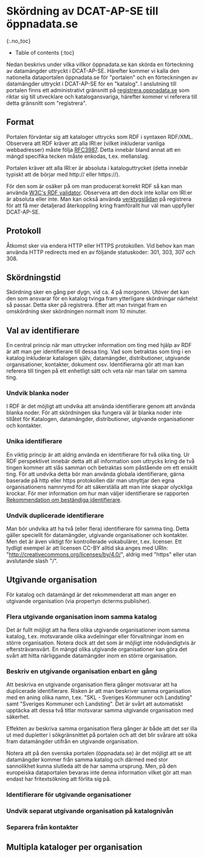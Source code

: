 # Skördning av DCAT-AP-SE till öppnadata.se
{:.no_toc}

* Table of contents
{:toc}

Nedan beskrivs under vilka villkor öppnadata.se kan skörda en förteckning
av datamängder uttryckt i DCAT-AP-SE. Härefter kommer vi kalla den nationella dataportalen öppnadata.se för "portalen" och
en förteckningen av datamängder uttryckt i DCAT-AP-SE för en "katalog". I anslutning till portalen finns ett administrativt
gränsnitt på [registrera.oppnadata.se](https://registrera.oppnadata.se) som riktar sig till utvecklare och katalogansvariga,
härefter kommer vi referera till detta gränsnitt som "registrera".

## Format
Portalen förväntar sig att kataloger uttrycks som RDF i syntaxen RDF/XML.
Observera att RDF kräver att alla IRI:er (vilket inkluderar vanliga webbadresser) måste följa [RFC3987](https://www.ietf.org/rfc/rfc3987.txt).
Detta innebär bland annat att en mängd specifika tecken måste enkodas, t.ex. mellanslag.

Portalen kräver att alla IRI:er är absoluta i kataloguttrycket (detta innebär typiskt att de börjar med http:// eller https://).

För den som är osäker på om man producerat korrekt RDF så kan man använda [W3C's RDF validator](https://www.w3.org/RDF/Validator/). 
Observera att den dock inte kollar om IRI:er är absoluta eller inte.
Man kan också använda [verktygslådan](https://registrera.oppnadata.se/toolkit/source) på registrera för att få mer detaljerad återkoppling kring framförallt hur väl man uppfyller DCAT-AP-SE.

## Protokoll
Åtkomst sker via endera HTTP eller HTTPS protokollen. Vid behov kan man använda HTTP redirects med en av följande statuskoder: 301, 303, 307 och 308.

## Skördningstid
Skördning sker en gång per dygn, vid ca. 4 på morgonen. Utöver det kan den som ansvarar för en katalog tvinga fram
ytterligare skördningar närhelst så passar. Detta sker på registrera. Efter att man tvingat fram en omskördning
sker skördningen normalt inom 10 minuter. 

## Val av identifierare

En central princip när man uttrycker information om ting med hjälp av RDF är att man ger identifierare till dessa ting.
Vad som betraktas som ting i en katalog inkluderar katalogen själv, datamängder,
distributioner, utgivande organisationer, kontakter, dokument osv. Identifierarna gör att man kan referera till
tingen på ett enhetligt sätt och veta när man talar om samma ting.
  
### Undvik blanka noder

I RDF är det möjligt att undvika att använda identifierare genom att använda blanka noder. För att skördningen ska
fungera väl är blanka noder inte tillåtet för Katalogen, datamängder, distributioner, utgivande organisationer och kontakter.

### Unika identifierare

En viktig princip är att aldrig använda en identifierare för två olika ting. Ur RDF perspektivet innebär detta att all 
information som uttrycks kring de två tingen kommer att slås samman och betraktas som påstående om ett enskilt ting.
För att undvika detta bör man använda globala identifierare, gärna baserade på http eller https protokollen där man
utnyttjar den egna organisationens namnrymd för att säkerställa att man inte skapar olyckliga krockar. För mer
information om hur man väljer identifierare se rapporten 
[Rekommendation om beständiga identifierare](https://oppnadata.se/2018/05/31/rekommendation-om-bestandiga-identifierare-publicerad/).

### Undvik duplicerade identifierare

Man bör undvika att ha två (eller flera) identifierare för samma ting. Detta gäller speciellt för datamängder,
utgivande organisationer och kontakter. Men det är även viktigt för kontrollerade vokabulärer, t.ex. licenser.
Ett tydligt exempel är att licensen CC-BY alltid ska anges med URIn: "http://creativecommons.org/licenses/by/4.0/", 
aldrig med "https" eller utan avslutande slash "/".

## Utgivande organisation
För katalog och datamängd är det rekommenderat att man anger en utgivande organisation (via propertyn dcterms:publisher).

### Flera utgivande organisation inom samma katalog

Det är fullt möjligt att ha flera olika utgivande organisationer inom samma katalog, t.ex. motsvarande olika avdelningar
eller förvaltningar inom en större organisation. Notera dock att det som är möjligt inte nödvändigtvis är eftersträvansvärt.
En mängd olika utgivande organisationer kan göra det svårt att hitta närliggande datamängder inom en större organisation. 

### Beskriv en utgivande organisation enbart en gång

Att beskriva en utgivande organisation flera gånger motsvarar att ha duplicerade identifierare. Risken är att man beskriver
samma organisation med en aning olika namn, t.ex. "SKL - Sveriges Kommuner och Landsting" samt "Sveriges Kommuner och Landsting".
Det är svårt att automatiskt upptäcka att dessa två titlar motsvarar samma utgivande organisation med säkerhet.

Effekten av beskriva samma organisation flera gånger är både att det ser illa ut med dupletter i sökgränsnittet på portalen
och att det blir svårare att söka fram datamängder utifrån en utgivande organisation.

Notera att på den svenska portalen (öppnadata.se) är det möjligt att se att datamängder kommer från samma katalog och 
därmed med stor sannolikhet kunna slutleda att de har samma ursprung. Men, på den europeiska dataportalen bevaras inte 
denna information vilket gör att man endast har fritextsökning att förlita sig på.

### Identifierare för utgivande organisationer


### Undvik separat utgivande organisation på katalognivån

### Separera från kontakter

## Multipla kataloger per organisation

## 